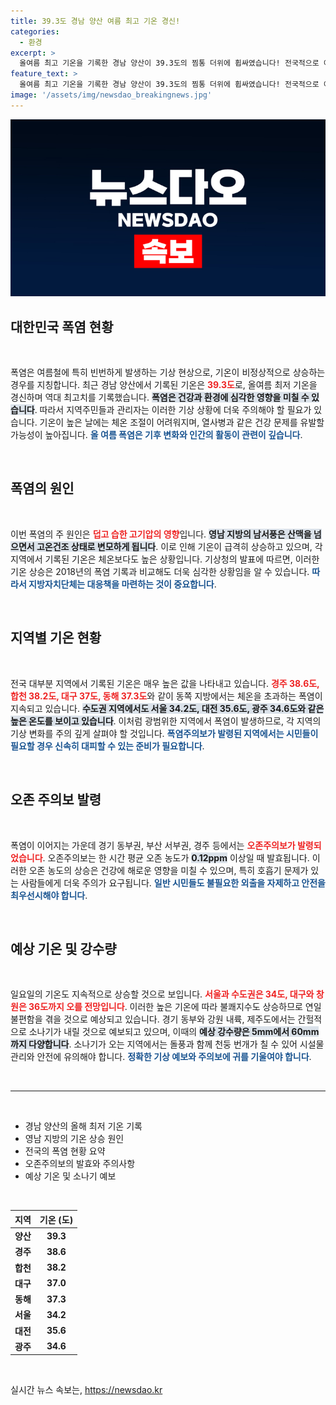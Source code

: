 ```yaml
---
title: 39.3도 경남 양산 여름 최고 기온 경신!
categories:
  - 환경
excerpt: >
  올여름 최고 기온을 기록한 경남 양산이 39.3도의 찜통 더위에 휩싸였습니다! 전국적으로 이어지는 폭염과 오존주의보 속, 더위는 계속될 예정입니다. 당신의 건강을 지키기 위한 필수 정보, 지금 클릭하세요!
feature_text: >
  올여름 최고 기온을 기록한 경남 양산이 39.3도의 찜통 더위에 휩싸였습니다! 전국적으로 이어지는 폭염과 오존주의보 속, 더위는 계속될 예정입니다. 당신의 건강을 지키기 위한 필수 정보, 지금 클릭하세요!
image: '/assets/img/newsdao_breakingnews.jpg'
---
```


<p><img src="/assets/img/newsdao_breakingnews.jpg" alt="ontimetimes 속보" /></p>

<h2 data-ke-size="size26">대한민국 폭염 현황</h2>

<p data-ke-size="size16">&nbsp;</p>

<p>폭염은 여름철에 특히 빈번하게 발생하는 기상 현상으로, 기온이 비정상적으로 상승하는 경우를 지칭합니다. 최근 경남 양산에서 기록된 기온은 <b><span style="color: #ee2323;">39.3도</span></b>로, 올여름 최저 기온을 경신하며 역대 최고치를 기록했습니다. <b><span style="background-color: #21538527;">폭염은 건강과 환경에 심각한 영향을 미칠 수 있습니다</span></b>. 따라서 지역주민들과 관리자는 이러한 기상 상황에 더욱 주의해야 할 필요가 있습니다. 기온이 높은 날에는 체온 조절이 어려워지며, 열사병과 같은 건강 문제를 유발할 가능성이 높아집니다. <b><span style="color: #1a5490;">올 여름 폭염은 기후 변화와 인간의 활동이 관련이 깊습니다</span></b>.</p>

<p data-ke-size="size16">&nbsp;</p>

<h2 data-ke-size="size26">폭염의 원인</h2>

<p data-ke-size="size16">&nbsp;</p>

<p>이번 폭염의 주 원인은 <b><span style="color: #ee2323;">덥고 습한 고기압의 영향</span></b>입니다. <b><span style="background-color: #21538527;">영남 지방의 남서풍은 산맥을 넘으면서 고온건조 상태로 변모하게 됩니다</span></b>. 이로 인해 기온이 급격히 상승하고 있으며, 각 지역에서 기록된 기온은 체온보다도 높은 상황입니다. 기상청의 발표에 따르면, 이러한 기온 상승은 2018년의 폭염 기록과 비교해도 더욱 심각한 상황임을 알 수 있습니다. <b><span style="color: #1a5490;">따라서 지방자치단체는 대응책을 마련하는 것이 중요합니다</span></b>.</p>

<p data-ke-size="size16">&nbsp;</p>

<h2 data-ke-size="size26">지역별 기온 현황</h2>

<p data-ke-size="size16">&nbsp;</p>

<p>전국 대부분 지역에서 기록된 기온은 매우 높은 값을 나타내고 있습니다. <b><span style="color: #ee2323;">경주 38.6도, 합천 38.2도, 대구 37도, 동해 37.3도</span></b>와 같이 동쪽 지방에서는 체온을 초과하는 폭염이 지속되고 있습니다. <b><span style="background-color: #21538527;">수도권 지역에서도 서울 34.2도, 대전 35.6도, 광주 34.6도와 같은 높은 온도를 보이고 있습니다</span></b>. 이처럼 광범위한 지역에서 폭염이 발생하므로, 각 지역의 기상 변화를 주의 깊게 살펴야 할 것입니다. <b><span style="color: #1a5490;">폭염주의보가 발령된 지역에서는 시민들이 필요할 경우 신속히 대피할 수 있는 준비가 필요합니다</span></b>.</p>

<p data-ke-size="size16">&nbsp;</p>

<h2 data-ke-size="size26">오존 주의보 발령</h2>

<p data-ke-size="size16">&nbsp;</p>

<p>폭염이 이어지는 가운데 경기 동부권, 부산 서부권, 경주 등에서는 <b><span style="color: #ee2323;">오존주의보가 발령되었습니다</span></b>. 오존주의보는 한 시간 평균 오존 농도가 <b><span style="background-color: #21538527;">0.12ppm</span></b> 이상일 때 발효됩니다. 이러한 오존 농도의 상승은 건강에 해로운 영향을 미칠 수 있으며, 특히 호흡기 문제가 있는 사람들에게 더욱 주의가 요구됩니다. <b><span style="color: #1a5490;">일반 시민들도 불필요한 외출을 자제하고 안전을 최우선시해야 합니다</span></b>.</p>

<p data-ke-size="size16">&nbsp;</p>

<h2 data-ke-size="size26">예상 기온 및 강수량</h2>

<p data-ke-size="size16">&nbsp;</p>

<p>일요일의 기온도 지속적으로 상승할 것으로 보입니다. <b><span style="color: #ee2323;">서울과 수도권은 34도, 대구와 창원은 36도까지 오를 전망입니다</span></b>. 이러한 높은 기온에 따라 불쾌지수도 상승하므로 연일 불편함을 겪을 것으로 예상되고 있습니다. 경기 동부와 강원 내륙, 제주도에서는 간헐적으로 소나기가 내릴 것으로 예보되고 있으며, 이때의 <b><span style="background-color: #21538527;">예상 강수량은 5mm에서 60mm까지 다양합니다</span></b>. 소나기가 오는 지역에서는 돌풍과 함께 천둥 번개가 칠 수 있어 시설물 관리와 안전에 유의해야 합니다. <b><span style="color: #1a5490;">정확한 기상 예보와 주의보에 귀를 기울여야 합니다</span></b>.</p>

<p data-ke-size="size16">&nbsp;</p>

<hr>

<p data-ke-size="size16">&nbsp;</p>

<ul>
    <li>경남 양산의 올해 최저 기온 기록</li>
    <li>영남 지방의 기온 상승 원인</li>
    <li>전국의 폭염 현황 요약</li>
    <li>오존주의보의 발효와 주의사항</li>
    <li>예상 기온 및 소나기 예보</li>
</ul>

<p data-ke-size="size16">&nbsp;</p>

<table style="width: 100%;">
    <thead>
        <tr>
            <th style="text-align: center;"><b>지역</b></th>
            <th style="text-align: center;"><b>기온 (도)</b></th>
        </tr>
    </thead>
    <tbody>
        <tr>
            <td style="text-align: center; height: 17px;"><b>양산</b></td>
            <td style="text-align: center; height: 17px;"><b>39.3</b></td>
        </tr>
        <tr>
            <td style="text-align: center; height: 17px;"><b>경주</b></td>
            <td style="text-align: center; height: 17px;"><b>38.6</b></td>
        </tr>
        <tr>
            <td style="text-align: center; height: 17px;"><b>합천</b></td>
            <td style="text-align: center; height: 17px;"><b>38.2</b></td>
        </tr>
        <tr>
            <td style="text-align: center; height: 17px;"><b>대구</b></td>
            <td style="text-align: center; height: 17px;"><b>37.0</b></td>
        </tr>
        <tr>
            <td style="text-align: center; height: 17px;"><b>동해</b></td>
            <td style="text-align: center; height: 17px;"><b>37.3</b></td>
        </tr>
        <tr>
            <td style="text-align: center; height: 17px;"><b>서울</b></td>
            <td style="text-align: center; height: 17px;"><b>34.2</b></td>
        </tr>
        <tr>
            <td style="text-align: center; height: 17px;"><b>대전</b></td>
            <td style="text-align: center; height: 17px;"><b>35.6</b></td>
        </tr>
        <tr>
            <td style="text-align: center; height: 17px;"><b>광주</b></td>
            <td style="text-align: center; height: 17px;"><b>34.6</b></td>
        </tr>
    </tbody>
</table>

<p data-ke-size="size16">&nbsp;</p>
실시간 뉴스 속보는, <a href="https://newsdao.kr" rel="dofollow">https://newsdao.kr</a>


